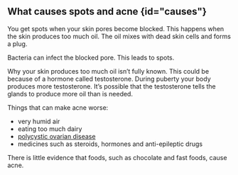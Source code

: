 ## What causes spots and acne {id="causes"}

You get spots when your skin pores become blocked. This happens when the skin produces too much oil. The oil mixes with dead skin cells and forms a plug. 

Bacteria can infect the blocked pore. This leads to spots. 

Why your skin produces too much oil isn’t fully known. This could be because of a hormone called testosterone. During puberty your body produces more testosterone. It’s possible that the testosterone tells the glands to produce more oil than is needed. 

 Things that can make acne worse: 

- very humid air
- eating too much dairy 
- [polycystic ovarian disease](http://www.nhs.uk/conditions/Polycystic-ovarian-syndrome/Pages/Introduction.aspx)
- medicines such as steroids, hormones and anti-epileptic drugs

There is little evidence that foods, such as chocolate and fast foods, cause acne.
